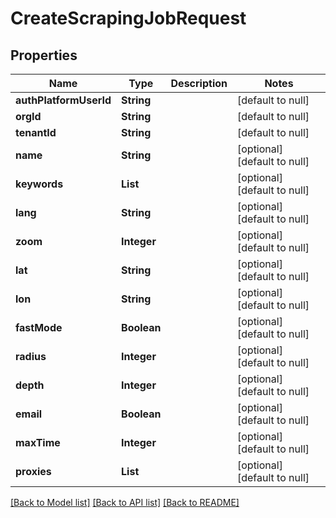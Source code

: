 # CreateScrapingJobRequest
## Properties

| Name | Type | Description | Notes |
|------------ | ------------- | ------------- | -------------|
| **authPlatformUserId** | **String** |  | [default to null] |
| **orgId** | **String** |  | [default to null] |
| **tenantId** | **String** |  | [default to null] |
| **name** | **String** |  | [optional] [default to null] |
| **keywords** | **List** |  | [optional] [default to null] |
| **lang** | **String** |  | [optional] [default to null] |
| **zoom** | **Integer** |  | [optional] [default to null] |
| **lat** | **String** |  | [optional] [default to null] |
| **lon** | **String** |  | [optional] [default to null] |
| **fastMode** | **Boolean** |  | [optional] [default to null] |
| **radius** | **Integer** |  | [optional] [default to null] |
| **depth** | **Integer** |  | [optional] [default to null] |
| **email** | **Boolean** |  | [optional] [default to null] |
| **maxTime** | **Integer** |  | [optional] [default to null] |
| **proxies** | **List** |  | [optional] [default to null] |

[[Back to Model list]](../README.md#documentation-for-models) [[Back to API list]](../README.md#documentation-for-api-endpoints) [[Back to README]](../README.md)

